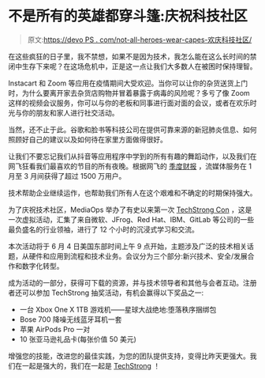 # 不是所有的英雄都穿斗篷:庆祝科技社区

> 原文:[https://devo PS . com/not-all-heroes-wear-capes-欢庆科技社区/](https://devops.com/not-all-heroes-wear-capes-celebrating-the-tech-community/)

在这些疯狂的日子里，我不禁想，如果不是因为技术，我怎么能在这么长时间的禁闭中生存下来呢？在这场危机中，正是这一点让我们大多数人在被困时保持理智。

Instacart 和 Zoom 等应用在疫情期间大受欢迎。当你可以让你的杂货送货上门时，为什么要离开家去杂货店购物并冒着暴露于病毒的风险呢？多亏了像 Zoom 这样的视频会议服务，你可以与你的老板和同事进行面对面的会议，或者在欢乐时光与你的朋友和家人进行社交活动。

当然，还不止于此。谷歌和脸书等科技公司在提供可靠来源的新冠肺炎信息、如何照顾好自己的建议以及如何待在家里方面做得很好。

让我们不要忘记我们从抖音等应用程序中学到的所有有趣的舞蹈动作，以及我们在网飞狂看我们最喜欢的节目的所有夜晚。根据网飞的 [季度财报](https://www.netflixinvestor.com/financials/quarterly-earnings/default.aspx) ，流媒体服务在 1 月至 3 月间获得了超过 1500 万用户。

技术帮助企业继续运作，也帮助我们所有人在这个艰难和不确定的时期保持强大。

为了庆祝技术社区，MediaOps 举办了有史以来第一次 [TechStrong Con](https://techstrongcon.com/) ，这是一次虚拟活动，汇集了来自微软、JFrog、Red Hat、IBM、GitLab 等公司的一些最负盛名的行业领袖，进行了 12 个小时的沉浸式学习和交流。

本次活动将于 6 月 4 日美国东部时间上午 9 点开始，主题涉及广泛的技术相关话题，从硬件和应用到流程和技术业务。会议分为三个部分:新兴技术、安全/发展合作和数字化转型。

成为活动的一部分，获得可下载的资源，并与技术领导者和其他与会者互动。注册者还可以参加 TechStrong 抽奖活动，有机会赢得以下奖品之一:

*   一台 Xbox One X 1TB 游戏机——星球大战绝地:堕落秩序捆绑包
*   Bose 700 降噪无线蓝牙耳机一套
*   苹果 AirPods Pro 一对
*   10 张亚马逊礼品卡(每张价值 50 美元)

增强您的技能，改进您的最佳实践，为您的团队提供支持，变得比昨天更强大。我们在一起是强大的，我们在一起是 [TechStrong](https://techstrongcon.com/) ！